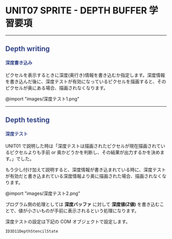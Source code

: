 <!--
UNIT07_LEARNING UNIT07 学習要項
SPRITE - DEPTH BUFFER

<span style="color:#994433;border: 1px red solid; padding: 2px;font-size:100%;font-weight: bold;">

Depth testing
Depth writing
-->

# UNIT07 SPRITE - DEPTH BUFFER 学習要項

---

## <span style="color:#334488;">Depth writing</span>
#### <span style="color:#334488;">深度書き込み</span>

ピクセルを表示するときに深度(奥行き)情報を書き込むか指定します。深度情報を書き込んだ後に、深度テストが有効になっているピクセルを描画すると、そのピクセルが奥にある場合、描画されなくなります。

@import "images/深度テスト1.png"

---

## <span style="color:#334488;">Depth testing</span>
#### <span style="color:#334488;">深度テスト</span>

UNIT01 で説明した時は「深度テストは描画されたピクセルが現在描画されているピクセルよりも手前 or 奥かどうかを判断し、その結果が出力するかを決めます。」でした。

もう少し付け加えて説明すると、深度情報が書き込まれている時に、深度テストが有効だと書き込まれている深度情報より奥に描画された場合、描画されなくなります。

@import "images/深度テスト2.png"

プログラム側の処理としては **深度バッファ** に対して **深度値(Z値)** を書き込むことで、値が小さいものが手前に表示されるという処理になります。

深度テストの設定は下記の COM オブジェクトで設定します。

    ID3D11DepthStencilState